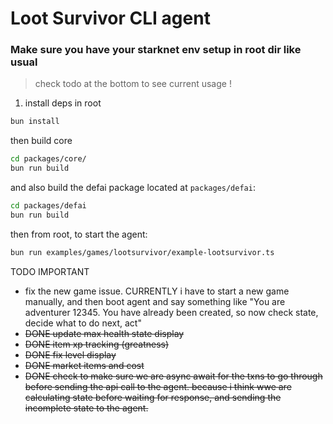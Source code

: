 # Loot Survivor CLI agent

### Make sure you have your starknet env setup in root dir like usual

> check todo at the bottom to see current usage !

1. install deps in root

```bash
bun install
```

then build core

```bash
cd packages/core/
bun run build
```

and also build the defai package located at `packages/defai`:

```bash
cd packages/defai
bun run build
```

then from root, to start the agent:

```bash
bun run examples/games/lootsurvivor/example-lootsurvivor.ts
```

TODO IMPORTANT

- fix the new game issue. CURRENTLY i have to start a new game manually, and
  then boot agent and say something like "You are adventurer 12345. You have
  already been created, so now check state, decide what to do next, act"
- ~~DONE update max health state display~~
- ~~DONE item xp tracking (greatness)~~
- ~~DONE fix level display~~
- ~~DONE market items and cost~~
- ~~DONE check to make sure we are async await for the txns to go through before
  sending the api call to the agent. because i think wwe are calculating state
  before waiting for response, and sending the incomplete state to the agent.~~
